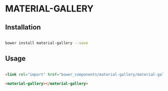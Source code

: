 # MATERIAL-GALLERY



## Installation

``` bash

bower install material-gallery --save

```

## Usage

```html

<link rel="import" href="bower_components/material-gallery/material-gallery.html">

<material-gallery></material-gallery>
```



